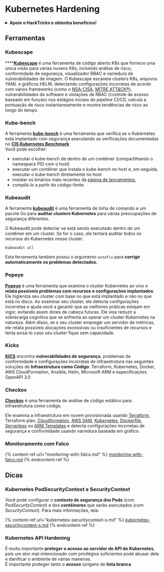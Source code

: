 # Kubernetes Hardening

<details>

<summary><strong>Apoie o HackTricks e obtenha benefícios!</strong></summary>

* Se você deseja ver sua **empresa anunciada no HackTricks** ou se deseja acessar a **última versão do PEASS ou baixar o HackTricks em PDF**, confira os [**PLANOS DE ASSINATURA**](https://github.com/sponsors/carlospolop)!
* Obtenha o [**oficial PEASS & HackTricks swag**](https://peass.creator-spring.com)
* Descubra [**The PEASS Family**](https://opensea.io/collection/the-peass-family), nossa coleção exclusiva de [**NFTs**](https://opensea.io/collection/the-peass-family)
* **Junte-se ao** 💬 [**grupo do Discord**](https://discord.gg/hRep4RUj7f) ou ao [**grupo do telegram**](https://t.me/peass) ou **siga-me** no **Twitter** 🐦 [**@carlospolopm**](https://twitter.com/carlospolopm).
* **Compartilhe suas técnicas de hacking enviando PRs para os repositórios do** [**HackTricks**](https://github.com/carlospolop/hacktricks) e [**HackTricks Cloud**](https://github.com/carlospolop/hacktricks-cloud) github.

</details>

## Ferramentas

### Kubescape

****[**Kubescape**](https://github.com/armosec/kubescape) é uma ferramenta de código aberto K8s que fornece uma única visão para várias nuvens K8s, incluindo análise de risco, conformidade de segurança, visualizador RBAC e varredura de vulnerabilidades de imagem. O Kubescape escaneia clusters K8s, arquivos YAML e gráficos HELM, detectando configurações incorretas de acordo com vários frameworks (como o [NSA-CISA](https://www.armosec.io/blog/kubernetes-hardening-guidance-summary-by-armo), [MITRE ATT\&CK®](https://www.microsoft.com/security/blog/2021/03/23/secure-containerized-environments-with-updated-threat-matrix-for-kubernetes/)), vulnerabilidades de software e violações de RBAC (controle de acesso baseado em função) nos estágios iniciais do pipeline CI/CD, calcula a pontuação de risco instantaneamente e mostra tendências de risco ao longo do tempo.&#x20;

### Kube-bench

A ferramenta [**kube-bench**](https://github.com/aquasecurity/kube-bench) é uma ferramenta que verifica se o Kubernetes está implantado com segurança executando as verificações documentadas no [**CIS Kubernetes Benchmark**](https://www.cisecurity.org/benchmark/kubernetes/).\
Você pode escolher:

* executar o kube-bench de dentro de um contêiner (compartilhando o namespace PID com o host)
* executar um contêiner que instala o kube-bench no host e, em seguida, executar o kube-bench diretamente no host
* instalar os binários mais recentes da [página de lançamentos](https://github.com/aquasecurity/kube-bench/releases),
* compilá-lo a partir do código-fonte.

### Kubeaudit

A ferramenta [**kubeaudit**](https://github.com/Shopify/kubeaudit) é uma ferramenta de linha de comando e um pacote Go para **auditar clusters Kubernetes** para várias preocupações de segurança diferentes.

O Kubeaudit pode detectar se está sendo executado dentro de um contêiner em um cluster. Se for o caso, ele tentará auditar todos os recursos do Kubernetes nesse cluster:

```
kubeaudit all
```

Esta ferramenta também possui o argumento `autofix` para **corrigir automaticamente os problemas detectados.**

### **Popeye**

[**Popeye**](https://github.com/derailed/popeye) é uma ferramenta que examina o cluster Kubernetes ao vivo e **relata possíveis problemas com recursos e configurações implantados**. Ele higieniza seu cluster com base no que está implantado e não no que está no disco. Ao examinar seu cluster, ele detecta configurações incorretas e ajuda você a garantir que as melhores práticas estejam em vigor, evitando assim dores de cabeça futuras. Ele visa reduzir a sobrecarga cognitiva que se enfrenta ao operar um cluster Kubernetes na natureza. Além disso, se o seu cluster empregar um servidor de métricas, ele relata possíveis alocações excessivas ou insuficientes de recursos e tenta avisá-lo caso seu cluster fique sem capacidade.

### **Kicks**

[**KICS**](https://github.com/Checkmarx/kics) encontra **vulnerabilidades de segurança**, problemas de conformidade e configurações incorretas de infraestrutura nas seguintes soluções de **Infraestrutura como Código**: Terraform, Kubernetes, Docker, AWS CloudFormation, Ansible, Helm, Microsoft ARM e especificações OpenAPI 3.0

### Checkov

[**Checkov**](https://github.com/bridgecrewio/checkov) é uma ferramenta de análise de código estático para infraestrutura como código.

Ele examina a infraestrutura em nuvem provisionada usando [Terraform](https://terraform.io), Terraform plan, [Cloudformation](https://aws.amazon.com/cloudformation/), [AWS SAM](https://aws.amazon.com/serverless/sam/), [Kubernetes](https://kubernetes.io), [Dockerfile](https://www.docker.com), [Serverless](https://www.serverless.com) ou [ARM Templates](https://docs.microsoft.com/en-us/azure/azure-resource-manager/templates/overview) e detecta configurações incorretas de segurança e conformidade usando varredura baseada em gráfico.

### **Monitoramento com Falco**

{% content-ref url="monitoring-with-falco.md" %}
[monitoring-with-falco.md](monitoring-with-falco.md)
{% endcontent-ref %}

## Dicas

### Kubernetes PodSecurityContext e SecurityContext

Você pode configurar o **contexto de segurança dos Pods** (com _PodSecurityContext_) e dos **contêineres** que serão executados (com _SecurityContext_). Para mais informações, leia:

{% content-ref url="kubernetes-securitycontext-s.md" %}
[kubernetes-securitycontext-s.md](kubernetes-securitycontext-s.md)
{% endcontent-ref %}

### Kubernetes API Hardening

É muito importante **proteger o acesso ao servidor de API do Kubernetes**, pois um ator mal-intencionado com privilégios suficientes pode abusar dele e danificar o ambiente de várias maneiras.\
É importante proteger tanto o **acesso** (origens de **lista branca**